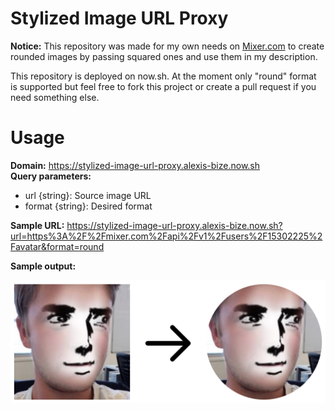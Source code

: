 # Stylized Image URL Proxy

**Notice:** This repository was made for my own needs on [Mixer.com](https://mixer.com/Zeny-IC) to create rounded images by passing squared ones and use them in my description.

This repository is deployed on now.sh. At the moment only "round" format is supported but feel free to fork this project or create a pull request if you need something else.

# Usage

**Domain:** https://stylized-image-url-proxy.alexis-bize.now.sh<br />
**Query parameters:**

-   url {string}: Source image URL
-   format {string}: Desired format

**Sample URL:**
https://stylized-image-url-proxy.alexis-bize.now.sh?url=https%3A%2F%2Fmixer.com%2Fapi%2Fv1%2Fusers%2F15302225%2Favatar&format=round

**Sample output:**

<img src="sample-example.png" width="582" />
